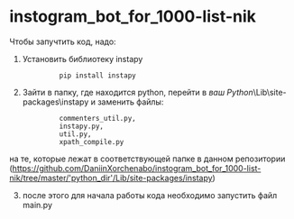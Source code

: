 # instogram_bot_for_1000-list-nik

Чтобы запучтить код, надо:
1. Установить библиотеку instapy
            
                pip install instapy
                
2. Зайти в папку, где находится python, перейти в *ваш  Python*\Lib\site-packages\instapy и заменить файлы:

                commenters_util.py,
                instapy.py,
                util.py,
                xpath_compile.py
      
  на те, которые лежат в соответствующей папке в данном репозитории 
  (https://github.com/DaniinXorchenabo/instogram_bot_for_1000-list-nik/tree/master/'python_dir'/Lib/site-packages/instapy)
  
3. после этого для начала работы кода необходимо запустить файл main.py

  
